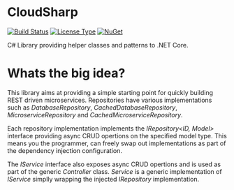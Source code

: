 # CloudSharp
[![Build Status](https://travis-ci.org/lewisgcm/CloudSharp.svg?branch=master)](https://travis-ci.org/lewisgcm/CloudSharp)
[![License Type](https://img.shields.io/badge/license-GPL%203.0-blue.svg)](https://www.gnu.org/licenses/gpl-3.0.en.html)
[![NuGet](https://badge.fury.io/nu/CloudSharp.svg)](https://www.nuget.org/packages/cloudsharp/)

C# Library providing helper classes and patterns to .NET Core.

# Whats the big idea?
This library aims at providing a simple starting point for quickly building REST driven microservices.
Repositories have various implementations such as *DatabaseRepository*, *CachedDatabaseRepository*, *MicroserviceRepository* 
and *CachedMicroserviceRepository*.

Each repository implementation implements the *IRepository<ID, Model>* interface providing async 
CRUD opertions on the specified model type.
This means you the programmer, can freely swap out implementations as part of the dependency injection configuration.

The *IService* interface also exposes async CRUD opertions and is used as part of the generic *Controller* class.
*Service* is a generic implementation of *IService* simplly wrapping the injected *IRepository* implementation.